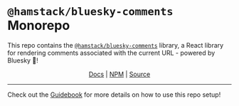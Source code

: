 # `@hamstack/bluesky-comments` Monorepo

This repo contains the [`@hamstack/bluesky-comments`](./packages/bluesky-comments/README.md) library, a React library for rendering comments associated with the current URL - powered by Bluesky 🦋!

<p align="center">
  <a href="https://bluesky-comments-docs.mhamlin.workers.dev/">Docs</a> | <a href="https://npm.im/@hamstack/bluesky-comments">NPM</a> | <a href="./packages/bluesky-comments/README.md">Source</a>
</p>


---

Check out the [Guidebook](./GUIDEBOOK.md) for more details on how to use this repo setup!
